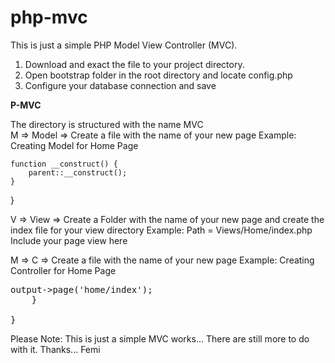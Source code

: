 # php-mvc
This is just a simple PHP Model View Controller (MVC).

1. Download and exact the file to your project directory.
2. Open bootstrap folder in the root directory and locate config.php
3. Configure your database connection and save

<b style="red">P-MVC</b>
<div><span> The directory is structured with the name MVC</span></div>
M => Model => Create a file with the name of your new page
Example: Creating Model for Home Page
<pre>
<?php
class HomeModel extends Model {

    function __construct() {
        parent::__construct();
    }

}
</pre>

V => View => Create a Folder with the name of your new page and create the index file for your view directory
Example: Path = Views/Home/index.php
Include your page view here

M => C => Create a file with the name of your new page
Example: Creating Controller for Home Page
<pre>
<?php
class Home extends Controller {

    function __construct() {
        parent::__construct();
    }
    
    public function index(){
        $this->output->page('home/index');
    }

}
</pre>
Please Note: This is just a simple MVC works... There are still more to do with it.
Thanks... Femi


